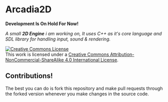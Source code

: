 # Arcadia2D
**Development Is On Hold For Now!**

*A small **2D Engine** i am working on, It uses C++ as it's core language and SDL library for handling input, sound & rendering.*

<a rel="license" href="http://creativecommons.org/licenses/by-nc-sa/4.0/"><img alt="Creative Commons License" style="border-width:0" src="https://i.creativecommons.org/l/by-nc-sa/4.0/88x31.png" /></a><br />This work is licensed under a <a rel="license" href="http://creativecommons.org/licenses/by-nc-sa/4.0/">Creative Commons Attribution-NonCommercial-ShareAlike 4.0 International License</a>.

## Contributions!
The best you can do is fork this repository and make pull requests through the forked version whenever you make changes in the source code.
